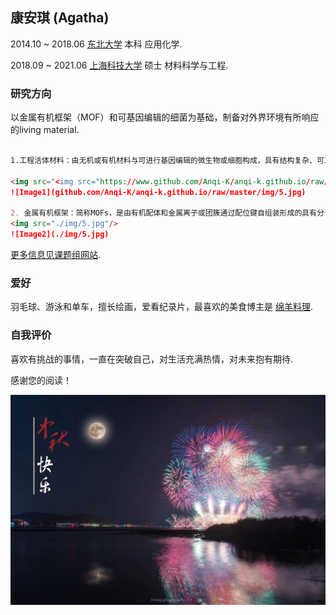 ## 康安琪 (Agatha)

2014.10 ~ 2018.06 [东北大学](http://www.neu.edu.cn/) 本科 应用化学.

2018.09 ~ 2021.06 [上海科技大学](https://www.shanghaitech.edu.cn/) 硕士 材料科学与工程.

### 研究方向

以金属有机框架（MOF）和可基因编辑的细菌为基础，制备对外界环境有所响应的living material.

```markdown

1.工程活体材料：由无机或有机材料与可进行基因编辑的微生物或细胞构成，具有结构复杂、可工程和对外界环境有所响应的优点，被应用于模拟血管、呼吸道，以及药物缓释和人工光合等领域。

<img src="<img src="https://www.github.com/Anqi-K/anqi-k.github.io/raw/master/img/5.jpg" />" />
![Image1](github.com/Anqi-K/anqi-k.github.io/raw/master/img/5.jpg)

2. 金属有机框架：简称MOFs，是由有机配体和金属离子或团簇通过配位键自组装形成的具有分子内孔隙的有机-无机杂化材料。目前，已有封装蛋白质，酶等研究，对生物大分子起到保护和辅助发挥功能的作用。
<img src="./img/5.jpg"/>
![Image2](./img/5.jpg)

```
[更多信息见课题组网站](http://isynbio.siat.ac.cn/zhonglab/).

### 爱好

羽毛球、游泳和单车，擅长绘画，爱看纪录片，最喜欢的美食博主是 [绵羊料理](https://space.bilibili.com/18202105). 

### 自我评价

喜欢有挑战的事情，一直在突破自己，对生活充满热情，对未来抱有期待.

感谢您的阅读！

![Image3](./img/1.jpg)
